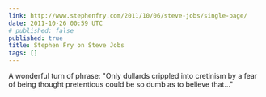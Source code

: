```yaml
---
link: http://www.stephenfry.com/2011/10/06/steve-jobs/single-page/
date: 2011-10-26 00:59 UTC
# published: false
published: true
title: Stephen Fry on Steve Jobs
tags: []
---
```


A wonderful turn of phrase: "Only dullards crippled into cretinism by a fear of being thought pretentious could be so dumb as to believe that..."
